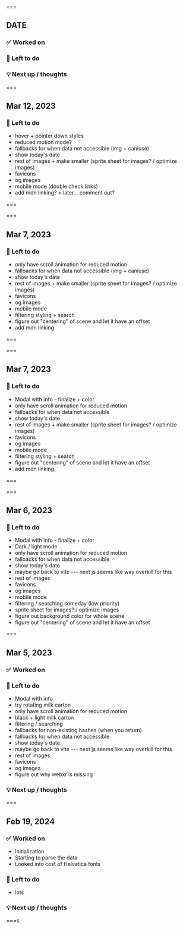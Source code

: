 ===

## DATE

### ✅ Worked on

### 🧹 Left to do

### 💡 Next up / thoughts

===

## Mar 12, 2023

### 🧹 Left to do

- hover + pointer down styles
- reduced motion mode?
- fallbacks for when data not accessible (img + caniuse)
- show today's date
- rest of images + make smaller (sprite sheet for images? / optimize images)
- favicons
- og images
- mobile mode (double check links)
- add mdn linking? > later... comment out?

===

===

## Mar 7, 2023

### 🧹 Left to do

- only have scroll animation for reduced motion
- fallbacks for when data not accessible (img + caniuse)
- show today's date
- rest of images + make smaller (sprite sheet for images? / optimize images)
- favicons
- og images
- mobile mode
- filtering styling + search
- figure out "centering" of scene and let it have an offset
- add mdn linking

===

===

## Mar 7, 2023

### 🧹 Left to do

- Modal with info - finalize + color
- only have scroll animation for reduced motion
- fallbacks for when data not accessible
- show today's date
- rest of images + make smaller (sprite sheet for images? / optimize images)
- favicons
- og images
- mobile mode
- filtering styling + search
- figure out "centering" of scene and let it have an offset
- add mdn linking

===

===

## Mar 6, 2023

### 🧹 Left to do

- Modal with info - finalize + color
- Dark / light mode
- only have scroll animation for reduced motion
- fallbacks for when data not accessible
- show today's date
- maybe go back to vite --- next js seems like way overkill for this
- rest of images
- favicons
- og images
- mobile mode
- filtering / searching someday (low priority)
- sprite sheet for images? / optimize images
- figure out background color for whole scene
- figure out "centering" of scene and let it have an offset

===

## Mar 5, 2023

### ✅ Worked on

### 🧹 Left to do

- Modal with info
- try rotating milk carton
- only have scroll animation for reduced motion
- black + light milk carton
- filtering / searching
- fallbacks for non-existing hashes (when you return)
- fallbacks for when data not accessible
- show today's date
- maybe go back to vite --- next js seems like way overkill for this
- rest of images
- favicons
- og images
- figure out why webxr is missing

### 💡 Next up / thoughts

===

## Feb 19, 2024

### ✅ Worked on

- Initialization
- Starting to parse the data
- Looked into cost of Helvetica fonts

### 🧹 Left to do

- lots

### 💡 Next up / thoughts

===s
